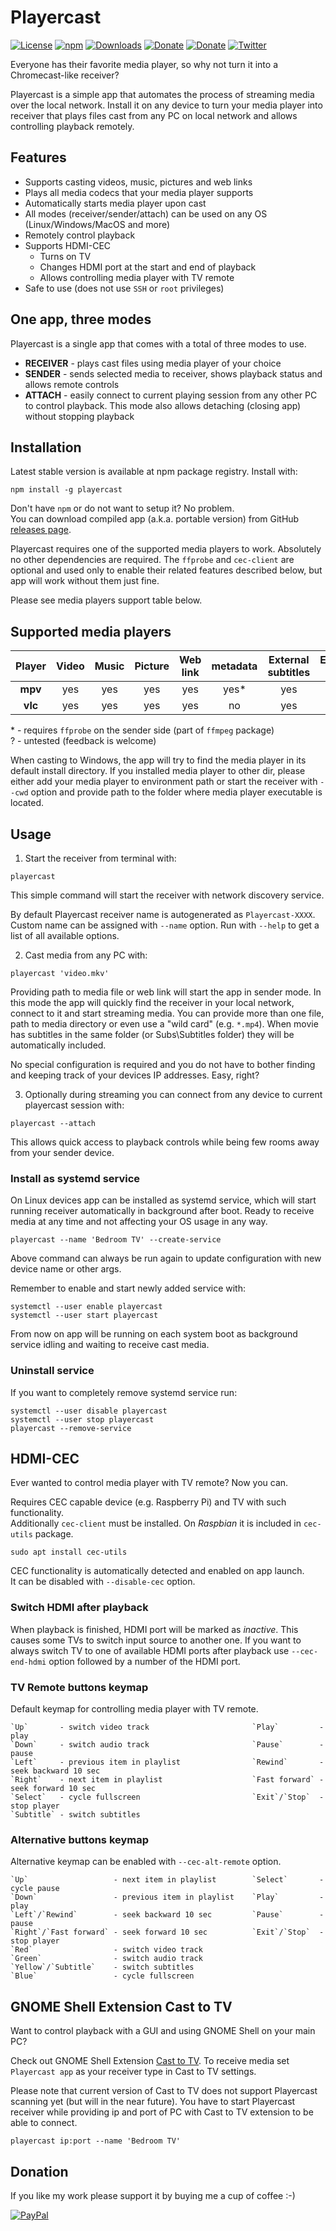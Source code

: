 # Playercast
[![License](https://img.shields.io/github/license/Rafostar/playercast.svg)](https://github.com/Rafostar/playercast/blob/master/LICENSE)
[![npm](https://img.shields.io/npm/v/playercast.svg)](https://www.npmjs.com/package/playercast)
[![Downloads](https://img.shields.io/npm/dt/playercast.svg)](https://www.npmjs.com/package/playercast)
[![Donate](https://img.shields.io/badge/Donate-PayPal-blue.svg)](https://www.paypal.com/cgi-bin/webscr?cmd=_s-xclick&hosted_button_id=TFVDFD88KQ322)
[![Donate](https://img.shields.io/badge/Donate-PayPal.Me-lightgrey.svg)](https://www.paypal.me/Rafostar)
[![Twitter](https://img.shields.io/twitter/url/https/github.com/Rafostar/playercast.svg?style=social)](https://twitter.com/intent/tweet?text=Wow:&url=https%3A%2F%2Fgithub.com%2FRafostar%2Fplayercast)

Everyone has their favorite media player, so why not turn it into a Chromecast-like receiver?

Playercast is a simple app that automates the process of streaming media over the local network. Install it on any device to turn your media player into receiver that plays files cast from any PC on local network and allows controlling playback remotely.

## Features
* Supports casting videos, music, pictures and web links
* Plays all media codecs that your media player supports
* Automatically starts media player upon cast
* All modes (receiver/sender/attach) can be used on any OS (Linux/Windows/MacOS and more)
* Remotely control playback
* Supports HDMI-CEC
  * Turns on TV
  * Changes HDMI port at the start and end of playback
  * Allows controlling media player with TV remote
* Safe to use (does not use `SSH` or `root` privileges)

## One app, three modes
Playercast is a single app that comes with a total of three modes to use.

* **RECEIVER** - plays cast files using media player of your choice
* **SENDER** - sends selected media to receiver, shows playback status and allows remote controls
* **ATTACH** - easily connect to current playing session from any other PC to control playback. This mode also allows detaching (closing app) without stopping playback

## Installation
Latest stable version is available at npm package registry. Install with:
```
npm install -g playercast
```
Don't have `npm` or do not want to setup it? No problem.<br>
You can download compiled app (a.k.a. portable version) from GitHub [releases page](https://github.com/Rafostar/playercast/releases).

Playercast requires one of the supported media players to work. Absolutely no other dependencies are required. The `ffprobe` and `cec-client` are optional and used only to enable their related features described below, but app will work without them just fine.

Please see media players support table below.

## Supported media players

|   Player   | Video | Music | Picture | Web link | metadata | External subtitles | External cover | Linux |  Win  | MacOS |
| :--------: | :---: | :---: | :-----: | :------: | :------: | :----------------: | :------------: | :---: | :---: | :---: |
|  **mpv**   |  yes  |  yes  |   yes   |    yes   |   yes*   |        yes         |      yes*      |  yes  |  no   |   ?   |
|  **vlc**   |  yes  |  yes  |   yes   |    yes   |    no    |        yes         |       no       |  yes  |  yes  |   ?   |

  \* - requires `ffprobe` on the sender side (part of `ffmpeg` package)<br>
  ? - untested (feedback is welcome)

When casting to Windows, the app will try to find the media player in its default install directory. If you installed media player to other dir, please either add your media player to environment path or start the receiver with `--cwd` option and provide path to the folder where media player executable is located.

## Usage
1) Start the receiver from terminal with:
```
playercast
```
This simple command will start the receiver with network discovery service.

By default Playercast receiver name is autogenerated as `Playercast-XXXX`.<br>
Custom name can be assigned with `--name` option. Run with `--help` to get a list of all available options.

2) Cast media from any PC with:
```
playercast 'video.mkv'
```
Providing path to media file or web link will start the app in sender mode. In this mode the app will quickly find the receiver in your local network, connect to it and start streaming media. You can provide more than one file, path to media directory or even use a "wild card" (e.g. `*.mp4`). When movie has subtitles in the same folder (or Subs\Subtitles folder) they will be automatically included.

No special configuration is required and you do not have to bother finding and keeping track of your devices IP addresses. Easy, right?

3) Optionally during streaming you can connect from any device to current playercast session with:
```
playercast --attach
```
This allows quick access to playback controls while being few rooms away from your sender device.

### Install as systemd service
On Linux devices app can be installed as systemd service, which will start running receiver automatically in background after boot. Ready to receive media at any time and not affecting your OS usage in any way.
```
playercast --name 'Bedroom TV' --create-service
```
Above command can always be run again to update configuration with new device name or other args.

Remember to enable and start newly added service with:
```
systemctl --user enable playercast
systemctl --user start playercast
```
From now on app will be running on each system boot as background service idling and waiting to receive cast media.

### Uninstall service
If you want to completely remove systemd service run:
```
systemctl --user disable playercast
systemctl --user stop playercast
playercast --remove-service
```

## HDMI-CEC
Ever wanted to control media player with TV remote? Now you can.

Requires CEC capable device (e.g. Raspberry Pi) and TV with such functionality.<br>
Additionally `cec-client` must be installed. On *Raspbian* it is included in `cec-utils` package.
```
sudo apt install cec-utils
```
CEC functionality is automatically detected and enabled on app launch.<br>
It can be disabled with `--disable-cec` option.

### Switch HDMI after playback
When playback is finished, HDMI port will be marked as *inactive*. This causes some TVs to switch input source to another one.
If you want to always switch TV to one of available HDMI ports after playback use `--cec-end-hdmi` option followed by a number of the HDMI port.

### TV Remote buttons keymap
Default keymap for controlling media player with TV remote.

```
`Up`       - switch video track                       `Play`         - play
`Down`     - switch audio track                       `Pause`        - pause
`Left`     - previous item in playlist                `Rewind`       - seek backward 10 sec
`Right`    - next item in playlist                    `Fast forward` - seek forward 10 sec
`Select`   - cycle fullscreen                         `Exit`/`Stop`  - stop player
`Subtitle` - switch subtitles
```

### Alternative buttons keymap
Alternative keymap can be enabled with `--cec-alt-remote` option.

```
`Up`                   - next item in playlist        `Select`       - cycle pause
`Down`                 - previous item in playlist    `Play`         - play
`Left`/`Rewind`        - seek backward 10 sec         `Pause`        - pause
`Right`/`Fast forward` - seek forward 10 sec          `Exit`/`Stop`  - stop player
`Red`                  - switch video track
`Green`                - switch audio track
`Yellow`/`Subtitle`    - switch subtitles
`Blue`                 - cycle fullscreen
```

## GNOME Shell Extension Cast to TV
Want to control playback with a GUI and using GNOME Shell on your main PC?

Check out GNOME Shell Extension [Cast to TV](https://rafostar.github.io/gnome-shell-extension-cast-to-tv). To receive media set `Playercast app` as your receiver type in Cast to TV settings.

Please note that current version of Cast to TV does not support Playercast scanning yet (but will in the near future). You have to start Playercast receiver while providing ip and port of PC with Cast to TV extension to be able to connect.
```
playercast ip:port --name 'Bedroom TV'
```

## Donation
If you like my work please support it by buying me a cup of coffee :-)

[![PayPal](https://github.com/Rafostar/gnome-shell-extension-cast-to-tv/wiki/images/paypal.gif)](https://www.paypal.com/cgi-bin/webscr?cmd=_s-xclick&hosted_button_id=TFVDFD88KQ322)

